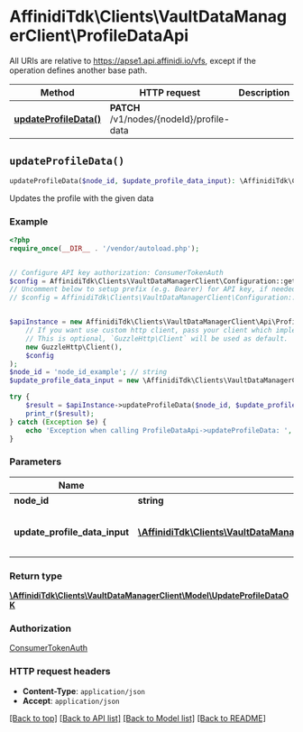 # AffinidiTdk\Clients\VaultDataManagerClient\ProfileDataApi

All URIs are relative to https://apse1.api.affinidi.io/vfs, except if the operation defines another base path.

| Method | HTTP request | Description |
| ------------- | ------------- | ------------- |
| [**updateProfileData()**](ProfileDataApi.md#updateProfileData) | **PATCH** /v1/nodes/{nodeId}/profile-data |  |


## `updateProfileData()`

```php
updateProfileData($node_id, $update_profile_data_input): \AffinidiTdk\Clients\VaultDataManagerClient\Model\UpdateProfileDataOK
```



Updates the profile with the given data

### Example

```php
<?php
require_once(__DIR__ . '/vendor/autoload.php');


// Configure API key authorization: ConsumerTokenAuth
$config = AffinidiTdk\Clients\VaultDataManagerClient\Configuration::getDefaultConfiguration()->setApiKey('authorization', 'YOUR_API_KEY');
// Uncomment below to setup prefix (e.g. Bearer) for API key, if needed
// $config = AffinidiTdk\Clients\VaultDataManagerClient\Configuration::getDefaultConfiguration()->setApiKeyPrefix('authorization', 'Bearer');


$apiInstance = new AffinidiTdk\Clients\VaultDataManagerClient\Api\ProfileDataApi(
    // If you want use custom http client, pass your client which implements `GuzzleHttp\ClientInterface`.
    // This is optional, `GuzzleHttp\Client` will be used as default.
    new GuzzleHttp\Client(),
    $config
);
$node_id = 'node_id_example'; // string
$update_profile_data_input = new \AffinidiTdk\Clients\VaultDataManagerClient\Model\UpdateProfileDataInput(); // \AffinidiTdk\Clients\VaultDataManagerClient\Model\UpdateProfileDataInput | Updates the schema with the given data

try {
    $result = $apiInstance->updateProfileData($node_id, $update_profile_data_input);
    print_r($result);
} catch (Exception $e) {
    echo 'Exception when calling ProfileDataApi->updateProfileData: ', $e->getMessage(), PHP_EOL;
}
```

### Parameters

| Name | Type | Description  | Notes |
| ------------- | ------------- | ------------- | ------------- |
| **node_id** | **string**|  | |
| **update_profile_data_input** | [**\AffinidiTdk\Clients\VaultDataManagerClient\Model\UpdateProfileDataInput**](../Model/UpdateProfileDataInput.md)| Updates the schema with the given data | |

### Return type

[**\AffinidiTdk\Clients\VaultDataManagerClient\Model\UpdateProfileDataOK**](../Model/UpdateProfileDataOK.md)

### Authorization

[ConsumerTokenAuth](../../README.md#ConsumerTokenAuth)

### HTTP request headers

- **Content-Type**: `application/json`
- **Accept**: `application/json`

[[Back to top]](#) [[Back to API list]](../../README.md#endpoints)
[[Back to Model list]](../../README.md#models)
[[Back to README]](../../README.md)
